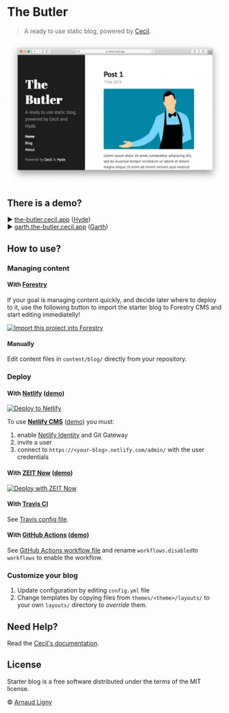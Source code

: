 # The Butler

> A ready to use static blog, powered by [Cecil](https://cecil.app).

![Cecil preview](static/images/cecil-preview.png)

## There is a demo?

:arrow_forward: [the-butler.cecil.app](https://the-butler.cecil.app) ([Hyde](https://github.com/Cecilapp/theme-hyde))  
:arrow_forward: [garth.the-butler.cecil.app](https://garth.the-butler.cecil.app) ([Garth](https://github.com/Cecilapp/theme-garth))

## How to use?

### Managing content

#### With [Forestry](https://forestry.io)

If your goal is managing content quickly, and decide later where to deploy to it, use the following button to import the starter blog to Forestry CMS and start editing immediatelly!

[![Import this project into Forestry](https://assets.forestry.io/import-to-forestryK.svg)](https://app.forestry.io/quick-start?repo=cecilapp/starter-blog&engine=hugo)

#### Manually

Edit content files in `content/blog/` directly from your repository.

### Deploy

#### With [Netlify](https://www.netlify.com) ([demo](https://the-butler.cecil.app))

[![Deploy to Netlify](https://www.netlify.com/img/deploy/button.svg)](https://app.netlify.com/start/deploy?repository=https://github.com/Cecilapp/the-butler)

To use [**Netlify CMS**](https://www.netlifycms.org) ([demo](https://the-butler.cecil.app/admin/)) you must:
1. enable [Netlify Identity](https://docs.netlify.com/visitor-access/git-gateway/#setup-and-settings) and Git Gateway
2. invite a user
3. connect to `https://<your-blog>.netlify.com/admin/` with the user credentials

#### With [ZEIT Now](https://zeit.co) ([demo](https://cecil-starter-blog.now.sh))

[![Deploy with ZEIT Now](https://zeit.co/button)](https://zeit.co/new/project?template=https://github.com/Cecilapp/the-butler)

#### With [Travis CI](https://travis-ci.com)

See [Travis config file](/.travis.yml).

#### With [GitHub Actions](https://github.com/features/actions) ([demo](https://cecilapp.github.io/the-butler/))

See [GitHub Actions workflow file](/.github/workflows.disabled/build-and-deploy.yml) and rename `workflows.disabled`to `workflows` to enable the workflow.

### Customize your blog

1. Update configuration by editing `config.yml` file
2. Change templates by copying files from `themes/<theme>/layouts/` to your own `layouts/` directory to _override_ them.

## Need Help?

Read the [Cecil's documentation](https://cecil.app/documentation/).

## License

Starter blog is a free software distributed under the terms of the MIT license.

© [Arnaud Ligny](https://arnaudligny.fr)
